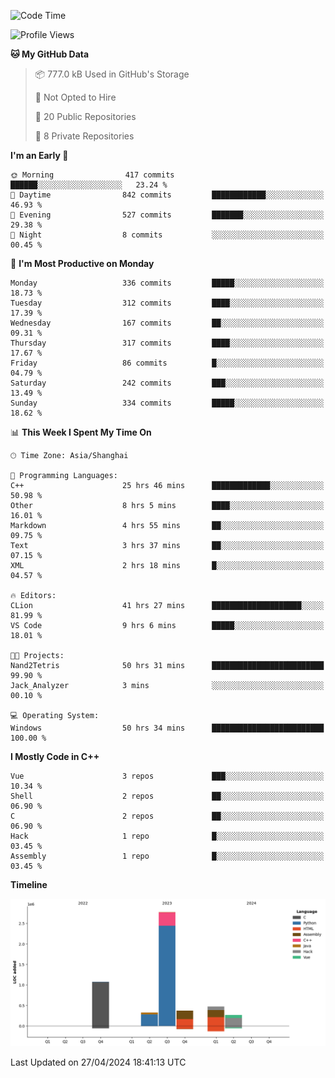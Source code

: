 <!--
**Salvely/Salvely** is a ✨ _special_ ✨ repository because its `README.md` (this file) appears on your GitHub profile.

Here are some ideas to get you started:

- 🔭 I’m currently working on ...
- 🌱 I’m currently learning ...
- 👯 I’m looking to collaborate on ...
- 🤔 I’m looking for help with ...
- 💬 Ask me about ...
- 📫 How to reach me: ...
- 😄 Pronouns: ...
- ⚡ Fun fact: ...
-->

<!--START_SECTION:waka-->
![Code Time](http://img.shields.io/badge/Code%20Time-771%20hrs%2024%20mins-blue)

![Profile Views](http://img.shields.io/badge/Profile%20Views-3-blue)

**🐱 My GitHub Data** 

> 📦 777.0 kB Used in GitHub's Storage 
 > 
> 🚫 Not Opted to Hire
 > 
> 📜 20 Public Repositories 
 > 
> 🔑 8 Private Repositories 
 > 
**I'm an Early 🐤** 

```text
🌞 Morning                417 commits         ██████░░░░░░░░░░░░░░░░░░░   23.24 % 
🌆 Daytime                842 commits         ████████████░░░░░░░░░░░░░   46.93 % 
🌃 Evening                527 commits         ███████░░░░░░░░░░░░░░░░░░   29.38 % 
🌙 Night                  8 commits           ░░░░░░░░░░░░░░░░░░░░░░░░░   00.45 % 
```
📅 **I'm Most Productive on Monday** 

```text
Monday                   336 commits         █████░░░░░░░░░░░░░░░░░░░░   18.73 % 
Tuesday                  312 commits         ████░░░░░░░░░░░░░░░░░░░░░   17.39 % 
Wednesday                167 commits         ██░░░░░░░░░░░░░░░░░░░░░░░   09.31 % 
Thursday                 317 commits         ████░░░░░░░░░░░░░░░░░░░░░   17.67 % 
Friday                   86 commits          █░░░░░░░░░░░░░░░░░░░░░░░░   04.79 % 
Saturday                 242 commits         ███░░░░░░░░░░░░░░░░░░░░░░   13.49 % 
Sunday                   334 commits         █████░░░░░░░░░░░░░░░░░░░░   18.62 % 
```


📊 **This Week I Spent My Time On** 

```text
🕑︎ Time Zone: Asia/Shanghai

💬 Programming Languages: 
C++                      25 hrs 46 mins      █████████████░░░░░░░░░░░░   50.98 % 
Other                    8 hrs 5 mins        ████░░░░░░░░░░░░░░░░░░░░░   16.01 % 
Markdown                 4 hrs 55 mins       ██░░░░░░░░░░░░░░░░░░░░░░░   09.75 % 
Text                     3 hrs 37 mins       ██░░░░░░░░░░░░░░░░░░░░░░░   07.15 % 
XML                      2 hrs 18 mins       █░░░░░░░░░░░░░░░░░░░░░░░░   04.57 % 

🔥 Editors: 
CLion                    41 hrs 27 mins      ████████████████████░░░░░   81.99 % 
VS Code                  9 hrs 6 mins        █████░░░░░░░░░░░░░░░░░░░░   18.01 % 

🐱‍💻 Projects: 
Nand2Tetris              50 hrs 31 mins      █████████████████████████   99.90 % 
Jack_Analyzer            3 mins              ░░░░░░░░░░░░░░░░░░░░░░░░░   00.10 % 

💻 Operating System: 
Windows                  50 hrs 34 mins      █████████████████████████   100.00 % 
```

**I Mostly Code in C++** 

```text
Vue                      3 repos             ███░░░░░░░░░░░░░░░░░░░░░░   10.34 % 
Shell                    2 repos             ██░░░░░░░░░░░░░░░░░░░░░░░   06.90 % 
C                        2 repos             ██░░░░░░░░░░░░░░░░░░░░░░░   06.90 % 
Hack                     1 repo              █░░░░░░░░░░░░░░░░░░░░░░░░   03.45 % 
Assembly                 1 repo              █░░░░░░░░░░░░░░░░░░░░░░░░   03.45 % 
```



**Timeline**

![Lines of Code chart](https://raw.githubusercontent.com/Salvely/Salvely/main/assets/bar_graph.png)


 Last Updated on 27/04/2024 18:41:13 UTC
<!--END_SECTION:waka-->
<!-- ### [![Typing SVG](https://readme-typing-svg.demolab.com?font=JetBrains+Mono&size=22&pause=1000&width=435&height=70&lines=Hi!+I'm+Wen+Gao.+Nice+to+see+you!)](https://git.io/typing-svg)

[![Salvely's GitHub stats](https://github-readme-stats.vercel.app/api?username=Salvely&count_private=true&show_icons=true&theme=buefy&include_all_commits=true)](https://github.com/anuraghazr/github-readme-stats)
[![Top Langs](https://github-readme-stats.vercel.app/api/top-langs/?username=Salvely)](https://github.com/anuraghazr/github-readme-stats)


![Leetcode Stats](https://leetcard.jacoblin.cool/Salvely?theme=wtf&font=Kameron&ext=activity&show_rank=true)

![](https://komarev.com/ghpvc/?username=Salvely)
-->
